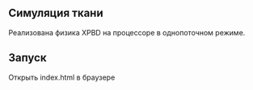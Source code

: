 ## Симуляция ткани

Реализована физика XPBD на процессоре в однопоточном режиме.

## Запуск

Открыть index.html в браузере
